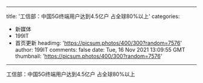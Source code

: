 
---
title: '工信部：中国5G终端用户达到4.5亿户 占全球80%以上'
categories: 
 - 新媒体
 - 199IT
 - 首页更新
headimg: 'https://picsum.photos/400/300?random=7576'
author: 199IT
comments: false
date: Tue, 16 Nov 2021 13:09:55 GMT
thumbnail: 'https://picsum.photos/400/300?random=7576'
---

<div>   
工信部：中国5G终端用户达到4.5亿户 占全球80%以上  
</div>
            